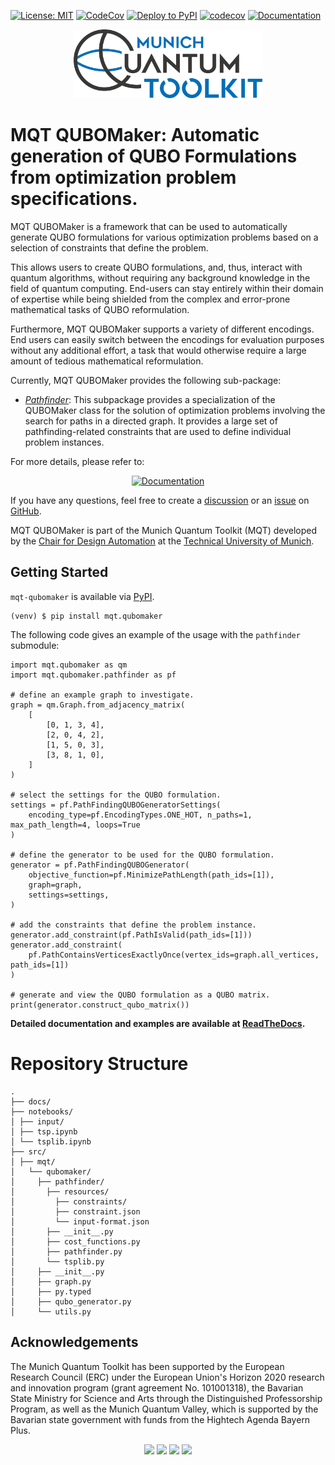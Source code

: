 [![License: MIT](https://img.shields.io/badge/license-MIT-blue.svg?style=flat-square)](https://opensource.org/licenses/MIT)
[![CodeCov](https://github.com/DRovara/mqt-qubomaker/actions/workflows/coverage.yml/badge.svg)](https://github.com/DRovara/mqt-qubomaker/actions/workflows/coverage.yml)
[![Deploy to PyPI](https://github.com/DRovara/mqt-qubomaker/actions/workflows/deploy.yml/badge.svg)](https://github.com/DRovara/mqt-qubomaker/actions/workflows/deploy.yml)
[![codecov](https://codecov.io/gh/DRovara/mqt-qubomaker/graph/badge.svg?token=WB16FSW7OZ)](https://codecov.io/gh/DRovara/mqt-qubomaker)
[![Documentation](https://img.shields.io/readthedocs/mqt-qubomaker?logo=readthedocs&style=flat-square)](https://mqt.readthedocs.io/projects/qubomaker)

<p align="center">
<picture>
  <source media="(prefers-color-scheme: dark)" srcset="https://raw.githubusercontent.com/DRovara/mqt-qubomaker/main/docs/_static/mqt_light.png" width="60%">
  <img src="https://raw.githubusercontent.com/DRovara/mqt-qubomaker/main/docs/_static/mqt_dark.png" width="60%">
</picture>
</p>

# MQT QUBOMaker: Automatic generation of QUBO Formulations from optimization problem specifications.

MQT QUBOMaker is a framework that can be used to automatically generate QUBO formulations for various optimization problems based on a selection of constraints that define the problem.

This allows users to create QUBO formulations, and, thus, interact with quantum algorithms, without requiring any background knowledge in the field of quantum computing. End-users can stay entirely within their domain of expertise while being shielded from the complex and error-prone mathematical tasks of QUBO reformulation.

Furthermore, MQT QUBOMaker supports a variety of different encodings. End users can easily switch between the encodings for evaluation purposes without any additional effort, a task that would otherwise require a large amount of tedious mathematical reformulation.

Currently, MQT QUBOMaker provides the following sub-package:

- [_Pathfinder_](./src/mqt/qubomaker/pathfinder/README.md): This subpackage provides a specialization of the QUBOMaker class for the solution of optimization problems involving the search for paths in a directed graph. It provides a large set of pathfinding-related constraints that are used to define individual problem instances.

For more details, please refer to:

<p align="center">
  <a href="https://mqt.readthedocs.io/projects/qubomaker">
  <img width=30% src="https://img.shields.io/badge/documentation-blue?style=for-the-badge&logo=read%20the%20docs" alt="Documentation" />
  </a>
</p>

If you have any questions, feel free to create a [discussion](https://github.com/DRovara/mqt-qubomaker/discussions) or an [issue](https://github.com/DRovara/mqt-qubomaker/issues) on [GitHub](https://github.com/DRovara/mqt-qubomaker).

MQT QUBOMaker is part of the Munich Quantum Toolkit (MQT) developed by the [Chair for Design Automation](https://www.cda.cit.tum.de/) at the [Technical University of Munich](https://www.tum.de/).

## Getting Started

`mqt-qubomaker` is available via [PyPI](https://pypi.org/project/mqt.qubomaker/).

```console
(venv) $ pip install mqt.qubomaker
```

The following code gives an example of the usage with the `pathfinder` submodule:

```python3
import mqt.qubomaker as qm
import mqt.qubomaker.pathfinder as pf

# define an example graph to investigate.
graph = qm.Graph.from_adjacency_matrix(
    [
        [0, 1, 3, 4],
        [2, 0, 4, 2],
        [1, 5, 0, 3],
        [3, 8, 1, 0],
    ]
)

# select the settings for the QUBO formulation.
settings = pf.PathFindingQUBOGeneratorSettings(
    encoding_type=pf.EncodingTypes.ONE_HOT, n_paths=1, max_path_length=4, loops=True
)

# define the generator to be used for the QUBO formulation.
generator = pf.PathFindingQUBOGenerator(
    objective_function=pf.MinimizePathLength(path_ids=[1]),
    graph=graph,
    settings=settings,
)

# add the constraints that define the problem instance.
generator.add_constraint(pf.PathIsValid(path_ids=[1]))
generator.add_constraint(
    pf.PathContainsVerticesExactlyOnce(vertex_ids=graph.all_vertices, path_ids=[1])
)

# generate and view the QUBO formulation as a QUBO matrix.
print(generator.construct_qubo_matrix())
```

**Detailed documentation and examples are available at [ReadTheDocs](https://mqt.readthedocs.io/projects/qubomaker).**

# Repository Structure

```
.
├── docs/
├── notebooks/
│ ├── input/
│ ├── tsp.ipynb
│ └── tsplib.ipynb
├── src/
│ ├── mqt/
│   └── qubomaker/
│     ├── pathfinder/
│       ├── resources/
│         ├── constraints/
│         ├── constraint.json
│         └── input-format.json
│       ├── __init__.py
│       ├── cost_functions.py
│       ├── pathfinder.py
│       └── tsplib.py
│     ├── __init__.py
│     ├── graph.py
│     ├── py.typed
│     ├── qubo_generator.py
│     └── utils.py
```

## Acknowledgements

The Munich Quantum Toolkit has been supported by the European
Research Council (ERC) under the European Union's Horizon 2020 research and innovation program (grant agreement
No. 101001318), the Bavarian State Ministry for Science and Arts through the Distinguished Professorship Program, as well as the
Munich Quantum Valley, which is supported by the Bavarian state government with funds from the Hightech Agenda Bayern Plus.

<p align="center">
<picture>
<source media="(prefers-color-scheme: dark)" srcset="https://raw.githubusercontent.com/DRovara/mqt-qubomaker/main/docs/_static/tum_dark.svg" width="28%">
<img src="https://raw.githubusercontent.com/DRovara/mqt-qubomaker/main/docs/_static/tum_light.svg" width="28%">
</picture>
<picture>
<img src="https://raw.githubusercontent.com/DRovara/mqt-qubomaker/main/docs/_static/logo-bavaria.svg" width="16%">
</picture>
<picture>
<source media="(prefers-color-scheme: dark)" srcset="https://raw.githubusercontent.com/DRovara/mqt-qubomaker/main/docs/_static/erc_dark.svg" width="24%">
<img src="https://raw.githubusercontent.com/DRovara/mqt-qubomaker/main/docs/_static/erc_light.svg" width="24%">
</picture>
<picture>
<img src="https://raw.githubusercontent.com/DRovara/mqt-qubomaker/main/docs/_static/logo-mqv.svg" width="28%">
</picture>
</p>
